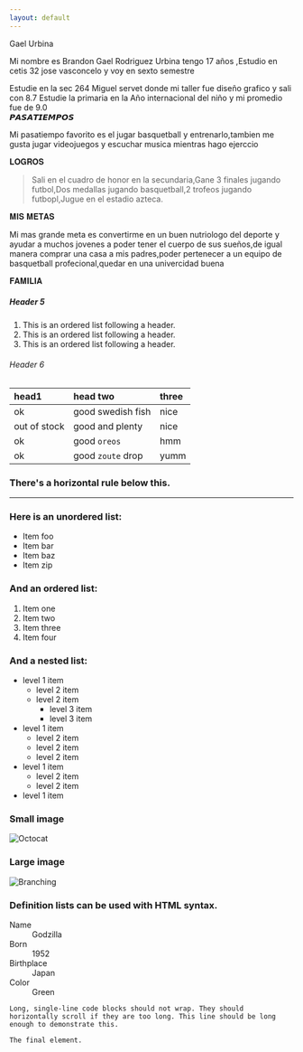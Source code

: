 ```yaml
---
layout: default
---
```


Gael Urbina

Mi nombre es Brandon Gael Rodriguez Urbina tengo 17 años ,Estudio en cetis 32 jose vasconcelo y voy en sexto semestre 

Estudie en la sec 264 Miguel servet donde mi taller fue diseño grafico y sali con 8.7
Estudie la primaria en la Año internacional del niño y mi promedio fue de 9.0  
𝙋𝘼𝙎𝘼𝙏𝙄𝙀𝙈𝙋𝙊𝙎 

Mi pasatiempo favorito es el jugar basquetball y entrenarlo,tambien me gusta jugar videojuegos y escuchar musica mientras hago ejerccio  

𝐋𝐎𝐆𝐑𝐎𝐒

> Sali en el cuadro de honor en la secundaria,Gane 3 finales jugando futbol,Dos medallas jugando basquetball,2 trofeos jugando futbopl,Jugue en el estadio azteca.
>
> 

𝐌𝐈𝐒 𝐌𝐄𝐓𝐀𝐒

Mi mas grande meta es convertirme en un buen nutriologo del deporte y ayudar a muchos jovenes a poder tener el cuerpo de sus sueños,de igual manera comprar una casa a mis padres,poder pertenecer a un equipo de basquetball profecional,quedar en una univercidad buena


𝐅𝐀𝐌𝐈𝐋𝐈𝐀



##### Header 5

1.  This is an ordered list following a header.
2.  This is an ordered list following a header.
3.  This is an ordered list following a header.

###### Header 6

| head1        | head two          | three |
|:-------------|:------------------|:------|
| ok           | good swedish fish | nice  |
| out of stock | good and plenty   | nice  |
| ok           | good `oreos`      | hmm   |
| ok           | good `zoute` drop | yumm  |

### There's a horizontal rule below this.

* * *

### Here is an unordered list:

*   Item foo
*   Item bar
*   Item baz
*   Item zip

### And an ordered list:

1.  Item one
1.  Item two
1.  Item three
1.  Item four

### And a nested list:

- level 1 item
  - level 2 item
  - level 2 item
    - level 3 item
    - level 3 item
- level 1 item
  - level 2 item
  - level 2 item
  - level 2 item
- level 1 item
  - level 2 item
  - level 2 item
- level 1 item

### Small image

![Octocat](https://github.githubassets.com/images/icons/emoji/octocat.png)

### Large image

![Branching](https://github.com/vaibhavvikas/vaibhavvikas/raw/main/src/header_.png)


### Definition lists can be used with HTML syntax.

<dl>
<dt>Name</dt>
<dd>Godzilla</dd>
<dt>Born</dt>
<dd>1952</dd>
<dt>Birthplace</dt>
<dd>Japan</dd>
<dt>Color</dt>
<dd>Green</dd>
</dl>

```
Long, single-line code blocks should not wrap. They should horizontally scroll if they are too long. This line should be long enough to demonstrate this.
```

```
The final element.
```
